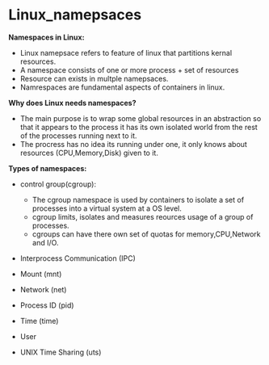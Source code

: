 # Linux_namepsaces

**Namespaces in Linux:**

- Linux namepsace refers to feature of linux that partitions kernal resources.
- A namespace consists of one or more process + set of resources
- Resource can exists in multple namepsaces.
- Namrespaces are fundamental aspects of containers in linux.

**Why does Linux needs namespaces?**

- The main purpose is to wrap some global resources in an abstraction so that it appears to the process it has its own isolated world from the rest of the processes running next to it.
- The procress has no idea its running under one, it only knows about resources (CPU,Memory,Disk) given to it.

**Types of namespaces:**

- control group(cgroup): 
  
  - The cgroup namespace is used by containers to isolate a set of processes into a virtual system at a OS level.
  - cgroup limits, isolates and measures reources usage of a group of processes.
  - cgroups can have there own set of quotas for memory,CPU,Network and I/O.
  
- Interprocess Communication (IPC)
- Mount (mnt)
- Network (net)
- Process ID (pid)
- Time (time)
- User
- UNIX Time Sharing (uts)
